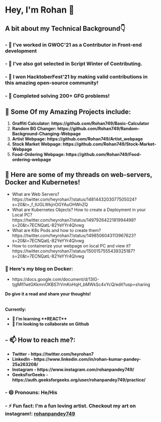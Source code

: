 # Hey, I'm Rohan 👋

## A bit about my Technical Background👇

### - 🔭 I've worked in GWOC'21 as a Contributor in Front-end development
### - 🔭 I've also got selected in Script Winter of Contributing.
### - 🔭 I won HacktoberFest'21 by making valid contributions in this amazing open-source community!
### - 🔭 Completed solving 200+ GFG problems!
##  🎒 Some Of my Amazing Projects include:<br>
<ol>
    <li><strong> Graffiti Calculator: https://github.com/Rohan749/Basic-Calculator </strong></li>
    <li><strong> Random BG Changer: https://github.com/Rohan749/Random-Background-Changing-Webpage </strong> </li>
    <li><strong> Artist Webpage: https://github.com/Rohan749/Artist_webpage </strong> </li>
    <li><strong> Stock Market Webpage: https://github.com/Rohan749/Stock-Market-Webpage </strong> </li>
    <li><strong> Food-Ordering Webpage: https://github.com/Rohan749/Food-ordering-webpage </strong> </li>
</ol>

## 🎒 Here are some of my threads on web-servers, Docker and Kubernetes! 
<ul>
   <li>What are Web Servers?<br> https://twitter.com/heyrohan7/status/1481443203077505024?s=20&t=_f_tUGLWkjnOGYAuOHWnZQ</li>
    <li>What are Kubernetes Objects? How to create a Deployment in your Local PC?</li>
    https://twitter.com/heyrohan7/status/1497926422181994498?s=20&t=7ECNQatL-82YeYYr4Qlvwg
   <li>What are K8s Pods and how to create them? <br>
         https://twitter.com/heyrohan7/status/1498506043113967623?s=20&t=7ECNQatL-82YeYYr4Qlvwg </li>
   <li>How to containerize your webpage on local PC and view it?<br>
       https://twitter.com/heyrohan7/status/1500157555439325187?s=20&t=7ECNQatL-82YeYYr4Qlvwg</li>
    </ul>
        
 ### 🎒 <strong>Here's my blog on Docker:</strong><br> 
 <ul><li>https://docs.google.com/document/d/13IG-tjgMfl1wtGKkmnOKBS7rVmKoHqH_bMWkSc4xYcQ/edit?usp=sharing <br></li></ul>
<strong> Do give it a read and share your thoughts!<br></strong>
<br>
<br>
<strong>Currently:</strong>
      <ul> <strong>
    <li> 🌱 I’m learning **REACT** </li>
    <li> 👯 I’m looking to collaborate on Github </li>
    <strong>
    </ul>
    
    
## - 📫 How to reach me?:  
<ul>
  <li>Twitter - https://twitter.com/heyrohan7</li>   
  <li>LinkedIn - https://www.linkedin.com/in/rohan-kumar-pandey-25a263208/</li>
  <li>Instagram - https://www.instagram.com/rohanpandey749/ </li>
  <li>GeeksForGeeks - https://auth.geeksforgeeks.org/user/rohanpandey749/practice/</li> 
</ul>

### - 😄 Pronouns: He/His
### - ⚡ Fun fact: I'm a fun loving artist. Checkout my art on instagram!: [rohanpandey749](https://www.instagram.com/rohanpandey749/) 

